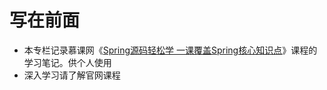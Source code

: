 # 写在前面
* 本专栏记录慕课网《[Spring源码轻松学 一课覆盖Spring核心知识点](https://coding.imooc.com/learn/list/420.html)》课程的学习笔记。供个人使用
* 深入学习请了解官网课程